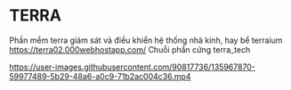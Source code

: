 # TERRA
Phần mềm terra giám sát và điều khiển hệ thống nhà kính, hay bể terraium
https://terra02.000webhostapp.com/
Chuỗi phần cứng terra_tech

https://user-images.githubusercontent.com/90817736/135967870-59977489-5b29-48a6-a0c9-71b2ac004c36.mp4

